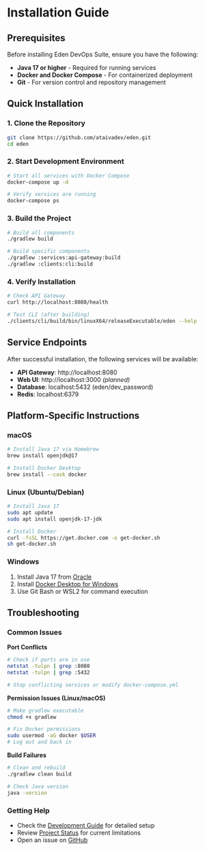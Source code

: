 # Installation Guide

## Prerequisites

Before installing Eden DevOps Suite, ensure you have the following:

- **Java 17 or higher** - Required for running services
- **Docker and Docker Compose** - For containerized deployment
- **Git** - For version control and repository management

## Quick Installation

### 1. Clone the Repository

```bash
git clone https://github.com/ataivadev/eden.git
cd eden
```

### 2. Start Development Environment

```bash
# Start all services with Docker Compose
docker-compose up -d

# Verify services are running
docker-compose ps
```

### 3. Build the Project

```bash
# Build all components
./gradlew build

# Build specific components
./gradlew :services:api-gateway:build
./gradlew :clients:cli:build
```

### 4. Verify Installation

```bash
# Check API Gateway
curl http://localhost:8080/health

# Test CLI (after building)
./clients/cli/build/bin/linuxX64/releaseExecutable/eden --help
```

## Service Endpoints

After successful installation, the following services will be available:

- **API Gateway**: http://localhost:8080
- **Web UI**: http://localhost:3000 *(planned)*
- **Database**: localhost:5432 (eden/dev_password)
- **Redis**: localhost:6379

## Platform-Specific Instructions

### macOS

```bash
# Install Java 17 via Homebrew
brew install openjdk@17

# Install Docker Desktop
brew install --cask docker
```

### Linux (Ubuntu/Debian)

```bash
# Install Java 17
sudo apt update
sudo apt install openjdk-17-jdk

# Install Docker
curl -fsSL https://get.docker.com -o get-docker.sh
sh get-docker.sh
```

### Windows

1. Install Java 17 from [Oracle](https://www.oracle.com/java/technologies/downloads/)
2. Install [Docker Desktop for Windows](https://www.docker.com/products/docker-desktop)
3. Use Git Bash or WSL2 for command execution

## Troubleshooting

### Common Issues

**Port Conflicts**
```bash
# Check if ports are in use
netstat -tulpn | grep :8080
netstat -tulpn | grep :5432

# Stop conflicting services or modify docker-compose.yml
```

**Permission Issues (Linux/macOS)**
```bash
# Make gradlew executable
chmod +x gradlew

# Fix Docker permissions
sudo usermod -aG docker $USER
# Log out and back in
```

**Build Failures**
```bash
# Clean and rebuild
./gradlew clean build

# Check Java version
java -version
```

### Getting Help

- Check the [Development Guide](development.md) for detailed setup
- Review [Project Status](../development/project-status.md) for current limitations
- Open an issue on [GitHub](https://github.com/your-org/eden/issues)